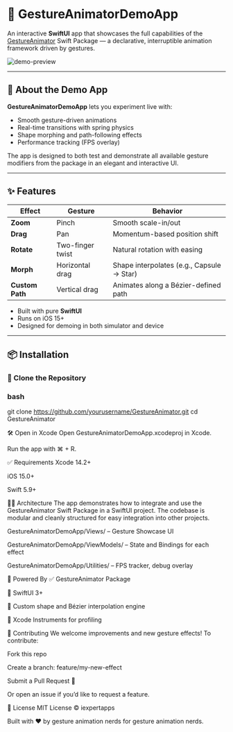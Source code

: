# 🎯 GestureAnimatorDemoApp

An interactive **SwiftUI** app that showcases the full capabilities of the [GestureAnimator](https://github.com/yourusername/GestureAnimator) Swift Package — a declarative, interruptible animation framework driven by gestures.

![demo-preview](Assets/demo-preview.gif) <!-- Replace with real screen recording or GIF -->

---

## 📱 About the Demo App

**GestureAnimatorDemoApp** lets you experiment live with:

- Smooth gesture-driven animations
- Real-time transitions with spring physics
- Shape morphing and path-following effects
- Performance tracking (FPS overlay)

The app is designed to both test and demonstrate all available gesture modifiers from the package in an elegant and interactive UI.

---

## ✨ Features

| Effect         | Gesture         | Behavior                                |
|----------------|-----------------|-----------------------------------------|
| **Zoom**       | Pinch           | Smooth scale-in/out                     |
| **Drag**       | Pan             | Momentum-based position shift           |
| **Rotate**     | Two-finger twist| Natural rotation with easing            |
| **Morph**      | Horizontal drag | Shape interpolates (e.g., Capsule → Star)|
| **Custom Path**| Vertical drag   | Animates along a Bézier-defined path    |

- Built with pure **SwiftUI**
- Runs on iOS 15+
- Designed for demoing in both simulator and device

---

## 📦 Installation

### 🔗 Clone the Repository

### bash 
git clone https://github.com/yourusername/GestureAnimator.git
cd GestureAnimator 


🛠 Open in Xcode
Open GestureAnimatorDemoApp.xcodeproj in Xcode.

Run the app with ⌘ + R.

✅ Requirements
Xcode 14.2+

iOS 15.0+

Swift 5.9+

🧑‍💻 Architecture
The app demonstrates how to integrate and use the GestureAnimator Swift Package in a SwiftUI project. The codebase is modular and cleanly structured for easy integration into other projects.

GestureAnimatorDemoApp/Views/ – Gesture Showcase UI

GestureAnimatorDemoApp/ViewModels/ – State and Bindings for each effect

GestureAnimatorDemoApp/Utilities/ – FPS tracker, debug overlay

🧰 Powered By
✅ GestureAnimator Package

🧩 SwiftUI 3+

🎨 Custom shape and Bézier interpolation engine

🧪 Xcode Instruments for profiling

🤝 Contributing
We welcome improvements and new gesture effects! To contribute:

Fork this repo

Create a branch: feature/my-new-effect

Submit a Pull Request 🚀

Or open an issue if you’d like to request a feature.

📄 License
MIT License © iexpertapps

Built with ❤️ by gesture animation nerds for gesture animation nerds.

